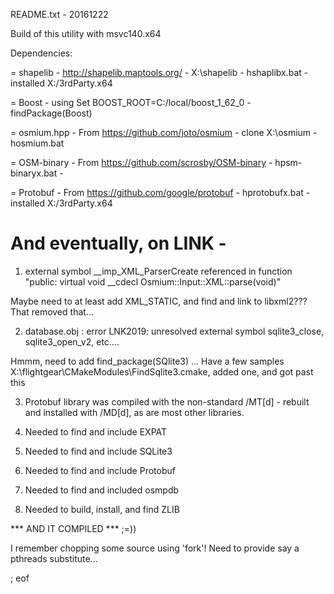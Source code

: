 README.txt - 20161222

Build of this utility with msvc140.x64

Dependencies:

= shapelib - http://shapelib.maptools.org/ - X:\shapelib - hshaplibx.bat - installed X:/3rdParty.x64

= Boost - using Set BOOST_ROOT=C:/local/boost_1_62_0 - findPackage(Boost)

= osmium.hpp - From https://github.com/joto/osmium - clone X:\osmium - hosmium.bat

= OSM-binary - From https://github.com/scrosby/OSM-binary - hpsm-binaryx.bat - 

= Protobuf - From https://github.com/google/protobuf - hprotobufx.bat - installed X:/3rdParty.x64

And eventually, on LINK -
========================

1. external symbol __imp_XML_ParserCreate referenced in function "public: virtual void __cdecl Osmium::Input::XML<class osm::handler>::parse(void)"

Maybe need to at least add XML_STATIC, and find and link to libxml2??? That removed that...

2. database.obj : error LNK2019: unresolved external symbol sqlite3_close, sqlite3_open_v2, etc....

Hmmm, need to add find_package(SQlite3) ... Have a few samples X:\flightgear\CMakeModules\FindSqlite3.cmake, added one, and got past this

3. Protobuf library was compiled with the non-standard /MT[d] - rebuilt and installed with /MD[d], as are most other libraries.

4. Needed to find and include EXPAT

5. Needed to find and include SQLite3

6. Needed to find and include Protobuf

7. Needed to find and included osmpdb

8. Needed to build, install, and find ZLIB

*** AND IT COMPILED *** ;=))

I remember chopping some source using 'fork'! Need to provide say a pthreads substitute...

; eof
